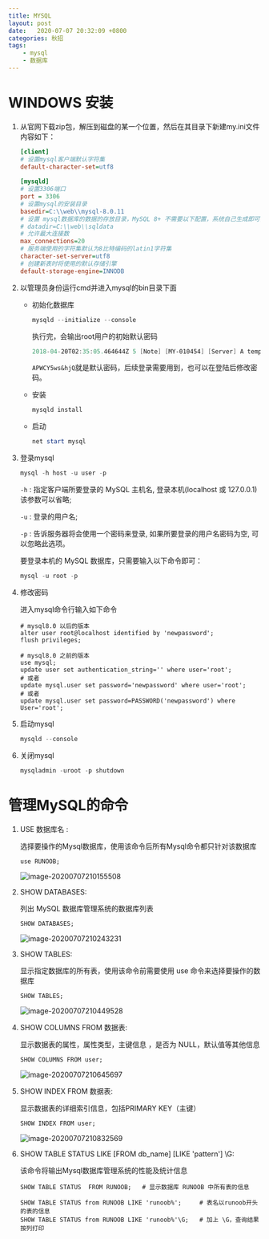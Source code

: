 ```yaml
---
title: MYSQL
layout: post
date:   2020-07-07 20:32:09 +0800
categories: 秋招
tags:
	- mysql
	- 数据库
---
```


# WINDOWS 安装

1. 从官网下载zip包，解压到磁盘的某一个位置，然后在其目录下新建my.ini文件内容如下：

   ```ini
   [client]
   # 设置mysql客户端默认字符集
   default-character-set=utf8
    
   [mysqld]
   # 设置3306端口
   port = 3306
   # 设置mysql的安装目录
   basedir=C:\\web\\mysql-8.0.11
   # 设置 mysql数据库的数据的存放目录，MySQL 8+ 不需要以下配置，系统自己生成即可，否则有可能报错
   # datadir=C:\\web\\sqldata
   # 允许最大连接数
   max_connections=20
   # 服务端使用的字符集默认为8比特编码的latin1字符集
   character-set-server=utf8
   # 创建新表时将使用的默认存储引擎
   default-storage-engine=INNODB
   ```

2. 以管理员身份运行cmd并进入mysql的bin目录下面

   - 初始化数据库

     ```powershell
     mysqld --initialize --console
     ```

     执行完，会输出root用户的初始默认密码

     ```powershell
     2018-04-20T02:35:05.464644Z 5 [Note] [MY-010454] [Server] A temporary password is generated for root@localhost:APWCY5ws&hjQ
     ```

     `APWCY5ws&hjQ`就是默认密码，后续登录需要用到，也可以在登陆后修改密码。

   - 安装

     ```powershell
     mysqld install
     ```

   - 启动

     ```powershell
     net start mysql
     ```

3. 登录mysql

   ```powershell
   mysql -h host -u user -p
   ```

   `-h` : 指定客户端所要登录的 MySQL 主机名, 登录本机(localhost 或 127.0.0.1)该参数可以省略;

   `-u` : 登录的用户名;

   `-p` : 告诉服务器将会使用一个密码来登录, 如果所要登录的用户名密码为空, 可以忽略此选项。

   要登录本机的 MySQL 数据库，只需要输入以下命令即可：

   ```powershell
   mysql -u root -p
   ```

4. 修改密码

   进入mysql命令行输入如下命令

   ```mysql
   # mysql8.0 以后的版本
   alter user root@localhost identified by 'newpassword';
   flush privileges;
   
   # mysql8.0 之前的版本
   use mysql;
   update user set authentication_string='' where user='root';
   # 或者
   update mysql.user set password='newpassword' where user='root';
   # 或者
   update mysql.user set password=PASSWORD('newpassword') where User='root';
   ```

5. 启动mysql

   ```powershell
   mysqld --console
   ```

6. 关闭mysql

   ```powershell
   mysqladmin -uroot -p shutdown
   ```

# 管理MySQL的命令

1. USE 数据库名 :

   选择要操作的Mysql数据库，使用该命令后所有Mysql命令都只针对该数据库

   ```mysql
   use RUNOOB;
   ```

   ![image-20200707210155508](https://gitee.com/zyuegege/images/raw/master/imgs/image-20200707210155508.png)

2. SHOW DATABASES:

   列出 MySQL 数据库管理系统的数据库列表

   ```mysql
   SHOW DATABASES;
   ```

   ![image-20200707210243231](https://gitee.com/zyuegege/images/raw/master/imgs/image-20200707210243231.png)

3. SHOW TABLES:

   显示指定数据库的所有表，使用该命令前需要使用 use 命令来选择要操作的数据库

   ```mysql
   SHOW TABLES;
   ```

   ![image-20200707210449528](https://gitee.com/zyuegege/images/raw/master/imgs/image-20200707210449528.png)

4. SHOW COLUMNS FROM 数据表:

   显示数据表的属性，属性类型，主键信息 ，是否为 NULL，默认值等其他信息

   ```mysql
   SHOW COLUMNS FROM user;
   ```

   ![image-20200707210645697](https://gitee.com/zyuegege/images/raw/master/imgs/image-20200707210645697.png)

5. SHOW INDEX FROM 数据表:

   显示数据表的详细索引信息，包括PRIMARY KEY（主键）

   ```mysql
   SHOW INDEX FROM user;
   ```

   ![image-20200707210832569](https://gitee.com/zyuegege/images/raw/master/imgs/image-20200707210832569.png)

6. SHOW TABLE STATUS LIKE [FROM db_name] [LIKE 'pattern'] \G:

   该命令将输出Mysql数据库管理系统的性能及统计信息

   ```mysql
   SHOW TABLE STATUS  FROM RUNOOB;   # 显示数据库 RUNOOB 中所有表的信息
   
   SHOW TABLE STATUS from RUNOOB LIKE 'runoob%';     # 表名以runoob开头的表的信息
   SHOW TABLE STATUS from RUNOOB LIKE 'runoob%'\G;   # 加上 \G，查询结果按列打印
   ```

